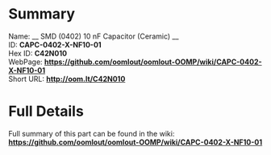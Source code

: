 
Summary
=================
  
Name: __ SMD (0402) 10 nF Capacitor (Ceramic) __    
ID: __CAPC-0402-X-NF10-01__   
Hex ID: __C42N010__   
WebPage: __https://github.com/oomlout/oomlout-OOMP/wiki/CAPC-0402-X-NF10-01__   
Short URL: __http://oom.lt/C42N010__   

Full Details
==========================
Full summary of this part can be found in the wiki:   
__https://github.com/oomlout/oomlout-OOMP/wiki/CAPC-0402-X-NF10-01__    

